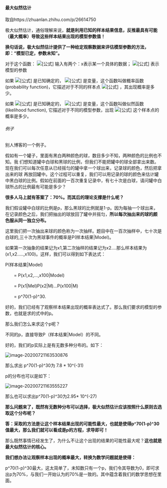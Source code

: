 #### 最大似然估计

取自https://zhuanlan.zhihu.com/p/26614750



极大似然估计，通俗理解来说，**就是利用已知的样本结果信息，反推最具有可能（最大概率）导致这些样本结果出现的模型参数值！**

**换句话说，极大似然估计提供了一种给定观察数据来评估模型参数的方法，即：“模型已定，参数未知”。** 

对于这个函数： ![[公式]](https://www.zhihu.com/equation?tex=p%28x%7C%5Ctheta%29) 输入有两个：x表示某一个具体的数据； ![[公式]](https://www.zhihu.com/equation?tex=%5Ctheta) 表示模型的参数

如果 ![[公式]](https://www.zhihu.com/equation?tex=%5Ctheta) 是已知确定的， ![[公式]](https://www.zhihu.com/equation?tex=x) 是变量，这个函数叫做概率函数(probability function)，它描述对于不同的样本点 ![[公式]](https://www.zhihu.com/equation?tex=x) ，其出现概率是多少。

如果 ![[公式]](https://www.zhihu.com/equation?tex=x) 是已知确定的， ![[公式]](https://www.zhihu.com/equation?tex=%5Ctheta) 是变量，这个函数叫做似然函数(likelihood function), 它描述对于不同的模型参数，出现 ![[公式]](https://www.zhihu.com/equation?tex=x) 这个样本点的概率是多少。

###### 例子

别人博客的一个例子。

假如有一个罐子，里面有黑白两种颜色的球，数目多少不知，两种颜色的比例也不知。我  们想知道罐中白球和黑球的比例，但我们不能把罐中的球全部拿出来数。现在我们可以每次任意从已经摇匀的罐中拿一个球出来，记录球的颜色，然后把拿出来的球  再放回罐中。这个过程可以重复，我们可以用记录的球的颜色来估计罐中黑白球的比例。假如在前面的一百次重复记录中，有七十次是白球，请问罐中白球所占的比例最有可能是多少？

**很多人马上就有答案了：70%。而其后的理论支撑是什么呢？**

   我们假设罐中白球的比例是p，那么黑球的比例就是1-p。因为每抽一个球出来，在记录颜色之后，我们把抽出的球放回了罐中并摇匀，**所以每次抽出来的球的颜 色服从同一独立分布。**

这里我们把一次抽出来球的颜色称为一次抽样。题目中在一百次抽样中，七十次是白球的,三十次为黑球事件的概率是P(样本结果|Model)。

如果第一次抽象的结果记为x1,第二次抽样的结果记为x2....那么样本结果为(x1,x2.....,x100)。这样，我们可以得到如下表达式：

P(样本结果|Model)

　　= P(x1,x2,…,x100|Model)

　　= P(x1|Mel)P(x2|M)…P(x100|M)

　　= p^70(1-p)^30.

好的，我们已经有了观察样本结果出现的概率表达式了。那么我们要求的模型的参数，也就是求的式中的p。

那么我们怎么来求这个p呢？

不同的p，直接导致P（样本结果|Model）的不同。

好的，我们的p实际上是有无数多种分布的。如下：

![image-20200721163530876](C:\Users\chandler\AppData\Roaming\Typora\typora-user-images\image-20200721163530876.png)

那么求出 p^70(1-p)^30为 7.8 * 10^(-31)

p的分布也可以是如下：

![image-20200721163555227](C:\Users\chandler\AppData\Roaming\Typora\typora-user-images\image-20200721163555227.png)

那么也可以求出p^70(1-p)^30为2.95* 10^(-27)

**那么问题来了，既然有无数种分布可以选择，极大似然估计应该按照什么原则去选取这个分布呢？**

**答：采取的方法是让这个样本结果出现的可能性最大，也就是使得p^70(1-p)^30值最大，那么我们就可以看成是p的方程，求导即可！**



那么既然事情已经发生了，为什么不让这个出现的结果的可能性最大呢？**这也就是最大似然估计的核心。**

**我们想办法让观察样本出现的概率最大，转换为数学问题就是使得：**

p^70(1-p)^30最大，这太简单了，未知数只有一个p，我们令其导数为0，即可求出p为70%，与我们一开始认为的70%是一致的。其中蕴含着我们的数学思想在里面。

